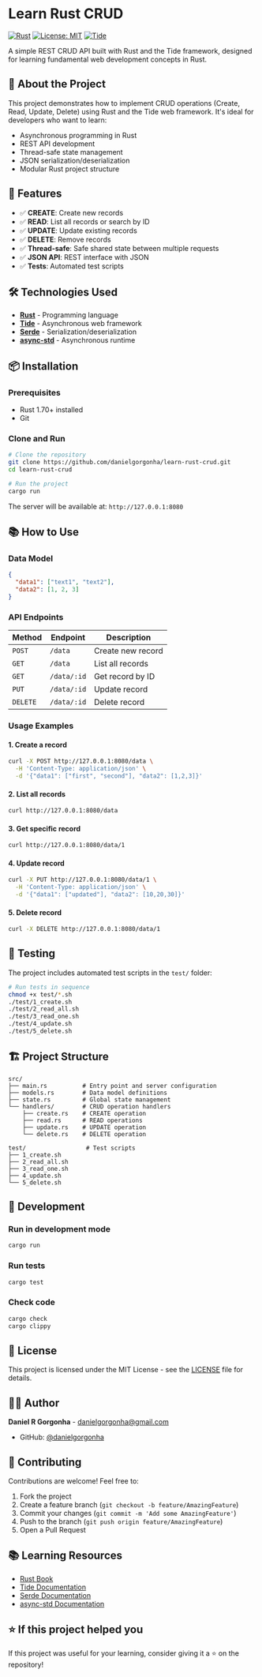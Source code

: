 # Learn Rust CRUD

[![Rust](https://img.shields.io/badge/Rust-1.70+-orange.svg)](https://www.rust-lang.org/)
[![License: MIT](https://img.shields.io/badge/License-MIT-yellow.svg)](https://opensource.org/licenses/MIT)
[![Tide](https://img.shields.io/badge/Tide-0.16.0-blue.svg)](https://github.com/http-rs/tide)

A simple REST CRUD API built with Rust and the Tide framework, designed for learning fundamental web development concepts in Rust.

## 🎯 About the Project

This project demonstrates how to implement CRUD operations (Create, Read, Update, Delete) using Rust and the Tide web framework. It's ideal for developers who want to learn:

- Asynchronous programming in Rust
- REST API development
- Thread-safe state management
- JSON serialization/deserialization
- Modular Rust project structure

## 🚀 Features

- ✅ **CREATE**: Create new records
- ✅ **READ**: List all records or search by ID
- ✅ **UPDATE**: Update existing records
- ✅ **DELETE**: Remove records
- ✅ **Thread-safe**: Safe shared state between multiple requests
- ✅ **JSON API**: REST interface with JSON
- ✅ **Tests**: Automated test scripts

## 🛠️ Technologies Used

- **[Rust](https://www.rust-lang.org/)** - Programming language
- **[Tide](https://github.com/http-rs/tide)** - Asynchronous web framework
- **[Serde](https://serde.rs/)** - Serialization/deserialization
- **[async-std](https://async.rs/)** - Asynchronous runtime

## 📦 Installation

### Prerequisites

- Rust 1.70+ installed
- Git

### Clone and Run

```bash
# Clone the repository
git clone https://github.com/danielgorgonha/learn-rust-crud.git
cd learn-rust-crud

# Run the project
cargo run
```

The server will be available at: `http://127.0.0.1:8080`

## 📚 How to Use

### Data Model

```json
{
  "data1": ["text1", "text2"],
  "data2": [1, 2, 3]
}
```

### API Endpoints

| Method | Endpoint | Description |
|--------|----------|-------------|
| `POST` | `/data` | Create new record |
| `GET` | `/data` | List all records |
| `GET` | `/data/:id` | Get record by ID |
| `PUT` | `/data/:id` | Update record |
| `DELETE` | `/data/:id` | Delete record |

### Usage Examples

#### 1. Create a record
```bash
curl -X POST http://127.0.0.1:8080/data \
  -H 'Content-Type: application/json' \
  -d '{"data1": ["first", "second"], "data2": [1,2,3]}'
```

#### 2. List all records
```bash
curl http://127.0.0.1:8080/data
```

#### 3. Get specific record
```bash
curl http://127.0.0.1:8080/data/1
```

#### 4. Update record
```bash
curl -X PUT http://127.0.0.1:8080/data/1 \
  -H 'Content-Type: application/json' \
  -d '{"data1": ["updated"], "data2": [10,20,30]}'
```

#### 5. Delete record
```bash
curl -X DELETE http://127.0.0.1:8080/data/1
```

## 🧪 Testing

The project includes automated test scripts in the `test/` folder:

```bash
# Run tests in sequence
chmod +x test/*.sh
./test/1_create.sh
./test/2_read_all.sh
./test/3_read_one.sh
./test/4_update.sh
./test/5_delete.sh
```

## 🏗️ Project Structure

```
src/
├── main.rs          # Entry point and server configuration
├── models.rs        # Data model definitions
├── state.rs         # Global state management
└── handlers/        # CRUD operation handlers
    ├── create.rs    # CREATE operation
    ├── read.rs      # READ operations
    ├── update.rs    # UPDATE operation
    └── delete.rs    # DELETE operation

test/                 # Test scripts
├── 1_create.sh
├── 2_read_all.sh
├── 3_read_one.sh
├── 4_update.sh
└── 5_delete.sh
```

## 🔧 Development

### Run in development mode

```bash
cargo run
```

### Run tests

```bash
cargo test
```

### Check code

```bash
cargo check
cargo clippy
```

## 📝 License

This project is licensed under the MIT License - see the [LICENSE](LICENSE) file for details.

## 👨‍💻 Author

**Daniel R Gorgonha** - [danielgorgonha@gmail.com](mailto:danielgorgonha@gmail.com)

- GitHub: [@danielgorgonha](https://github.com/danielgorgonha)

## 🤝 Contributing

Contributions are welcome! Feel free to:

1. Fork the project
2. Create a feature branch (`git checkout -b feature/AmazingFeature`)
3. Commit your changes (`git commit -m 'Add some AmazingFeature'`)
4. Push to the branch (`git push origin feature/AmazingFeature`)
5. Open a Pull Request

## 📚 Learning Resources

- [Rust Book](https://doc.rust-lang.org/book/)
- [Tide Documentation](https://docs.rs/tide)
- [Serde Documentation](https://serde.rs/)
- [async-std Documentation](https://docs.rs/async-std)

## ⭐ If this project helped you

If this project was useful for your learning, consider giving it a ⭐ on the repository!
